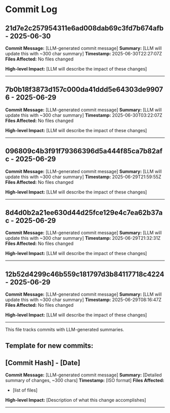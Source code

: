 # Commit Log


## 21d7e2c257954311e6ad008dab69c3fd7b674afb - 2025-06-30
**Commit Message:** [LLM-generated commit message]
**Summary:** [LLM will update this with ~300 char summary]
**Timestamp:** 2025-06-30T22:27:07Z
**Files Affected:** 
No files changed

**High-level Impact:**
[LLM will describe the impact of these changes]

---

## 7b0b18f3873d157c000da41ddd5e64303de99076 - 2025-06-29
**Commit Message:** [LLM-generated commit message]
**Summary:** [LLM will update this with ~300 char summary]
**Timestamp:** 2025-06-30T03:22:07Z
**Files Affected:** 
No files changed

**High-level Impact:**
[LLM will describe the impact of these changes]

---

## 096809c4b3f91f79366396d5a444f85ca7b82afc - 2025-06-29
**Commit Message:** [LLM-generated commit message]
**Summary:** [LLM will update this with ~300 char summary]
**Timestamp:** 2025-06-29T21:59:55Z
**Files Affected:** 
No files changed

**High-level Impact:**
[LLM will describe the impact of these changes]

---

## 8d4d0b2a21ee630d44d25fce129e4c7ea62b37ac - 2025-06-29
**Commit Message:** [LLM-generated commit message]
**Summary:** [LLM will update this with ~300 char summary]
**Timestamp:** 2025-06-29T21:32:31Z
**Files Affected:** 
No files changed

**High-level Impact:**
[LLM will describe the impact of these changes]

---

## 12b52d4299c46b559c181797d3b84117718c4224 - 2025-06-29
**Commit Message:** [LLM-generated commit message]
**Summary:** [LLM will update this with ~300 char summary]
**Timestamp:** 2025-06-29T08:16:47Z
**Files Affected:** 
No files changed

**High-level Impact:**
[LLM will describe the impact of these changes]

---
This file tracks commits with LLM-generated summaries.

## Template for new commits:
## [Commit Hash] - [Date]
**Commit Message:** [LLM-generated commit message]
**Summary:** [Detailed summary of changes, ~300 chars]
**Timestamp:** [ISO format]
**Files Affected:** 
- [list of files]

**High-level Impact:**
[Description of what this change accomplishes]

---
